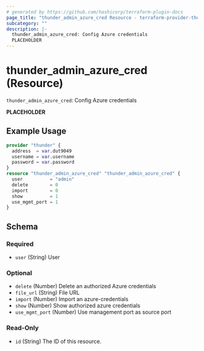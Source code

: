 ```yaml
---
# generated by https://github.com/hashicorp/terraform-plugin-docs
page_title: "thunder_admin_azure_cred Resource - terraform-provider-thunder"
subcategory: ""
description: |-
  thunder_admin_azure_cred: Config Azure credentials
  PLACEHOLDER
---
```


# thunder_admin_azure_cred (Resource)

`thunder_admin_azure_cred`: Config Azure credentials

__PLACEHOLDER__

## Example Usage

```terraform
provider "thunder" {
  address  = var.dut9049
  username = var.username
  password = var.password
}
resource "thunder_admin_azure_cred" "thunder_admin_azure_cred" {
  user          = "admin"
  delete        = 0
  import        = 0
  show          = 1
  use_mgmt_port = 1
}
```

<!-- schema generated by tfplugindocs -->
## Schema

### Required

- `user` (String) User

### Optional

- `delete` (Number) Delete an authorized Azure credentials
- `file_url` (String) File URL
- `import` (Number) Import an azure-credentials
- `show` (Number) Show authorized azure credentials
- `use_mgmt_port` (Number) Use management port as source port

### Read-Only

- `id` (String) The ID of this resource.


